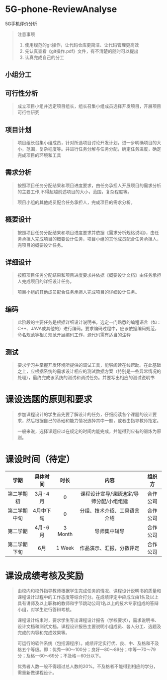 # 5G-phone-ReviewAnalyse
5G手机评价分析
> 注意事项
> 1. 使用规范的git操作，让代码仓库更简洁、让代码管理更高效
> 2. 先认真查看《git操作.pdf》文件，有不清楚的随时可以提出
> 3. 认真完成自己的分工

## 小组分工

## 可行性分析
> 成立项目小组并选定项目组长，组长召集小组成员选择开发项目，开展项目可行性研究

## 项目计划
> 项目组长召集小组成员，针对所选项目讨论开发计划，进一步明确项目的大小，范围，复杂程度等。并进行任务分解与任务分配，确定任务进度，确定完成项目的环境和工具

## 需求分析
> 按照项目任务分配结果和项目进度要求，由任务承担人开展项目的需求分析的主要工作,不得超越前述项目的大小，范围，复杂程度等。
> 
> 项目小组的其他成员配合任务承担人，完成项目的需求分析。

## 概要设计
> 按照项目任务分配结果和项目进度要求并依据《需求分析规格说明》，由任务承担人完成项目的概要设计任务，项目小组的其他成员配合任务承担人，完项目的概要设计任务。

## 详细设计
> 按照项目任务分配结果和项目进度要求并依据《概要设计文档》由任务承担人完成项目的详细设计任务。
> 
> 项目小组的其他成员配合任务承担人完成项目的详细设计任务。

## 编码
> 此阶段的主要任务是根据详细设计说明书，选定一门熟悉的编程语言（如：C++、JAVA或其他的）进行编码。要求编码过程中，应该依据编码规范，命名规范等相关规范开展编码工作，源代码需有适当的注释

## 测试
> 要求学习并掌握开发环境所提供的调试工具，能够阅读在线帮助。在此基础之上，应根据系统的需求设计相应的测试数据方案（特别是一些异常情况的处理），最终完成该系统的测试和调试任务。并要写出相应的测试说明书

# 课设选题的原则和要求
> 参加课程设计的学生首先要了解设计的任务，仔细阅读各个课题的设计要求，然后根据自己的基础和能力情况选择其中一题，或者由指导教师指定。  
> 
> 一般来说，选择课题应以在规定的时间内能完成，并能得到应有的锻炼为原则。


# 课设时间（待定）
|   学期   | 具体时间  |   时长    |          内容           | 组织方  |
|:------:|:-----:|:-------:|:---------------------:|:----:|
| 第二学期初  | 3月-4月 |    0    | 课程设计宣导/课题选定/导师分配/小组组建 | 合作公司 |
| 第二学期中旬 | 4月中下旬 |    0    |    分组、技术介绍、工具语言介绍     | 合作公司 |
|  第二学期  | 4月-6月 | 3 Month |        导师集中辅导         | 合作公司 |
| 第二学期下旬 |  6月   | 1 Week  |     作品演示、汇报，分数评定      | 合作公司 |

#  课设成绩考核及奖励
> 由校内和校外指导教师根据学生完成任务的情况、课程设计说明书的质量和课程设计过程中的工作态度等综合打分。在成绩评定中应成立由1名及以上具有讲师及以上职称的教师和字节跳动公司1名以上的技术专家组成的答辩小组，对学生进行答辩考核。
> 
> 课程设计结束时，要求学生写出课程设计报告（学校要求），需求说明书、设计文档和测试文档。课程设计报告主要说明小组成员、各人分工、选题及完成的内容和完成效果等。
> 
> 可运行的软件系统（包括源程序）。成绩评定实行优、良、中、及格和不及格五个等级。即：优秀—90～100分；良好—80～89分；中等—70～79分；及格—60～69分；不及格－60分以下。
> 
> 优秀者人数一般不得超过总人数的20%。不及格者不能得到相应的学分，需重新做课程设计。